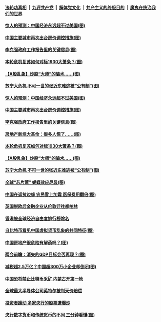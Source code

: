 ####  [法轮功真相](../../../../basic/blob/master/README.md?t=03052231) &nbsp;|&nbsp; [九评共产党](../../../../9ping.md/blob/master/README.md?t=03052231) &nbsp;|&nbsp; [解体党文化](../../../../jtdwh.md/blob/master/README.md?t=03052231)  &nbsp;|&nbsp; [共产主义的终极目的](../../../../gczydzjmd.md/blob/master/README.md?t=03052231) &nbsp;|&nbsp; [魔鬼在统治我们的世界](../../../../mgztzwmdsj.md/blob/master/README.md?t=03052231) 

#### [惊人的预测：中国经济永远超不过美国(图)](../pages/p5/964604.md?t=03052231) 

#### [中国主要城市再次出台房价调控措施(图)](../pages/p5/964532.md?t=03052231) 

#### [李克强政府工作报告里的关键信息(图)](../pages/p5/964601.md?t=03052231) 

#### [本轮危机复苏如何对标1930大萧条？(图)](../pages/p5/964542.md?t=03052231) 

#### [【A股乱象】炒股“大师”的骗术……(图)](../pages/p5/964545.md?t=03052231) 

#### [苏宁大危机 不可一世的张近东难逃被“公有制”(图)](../pages/p5/964536.md?t=03052231) 

#### [惊人的预测：中国经济永远超不过美国(图)](../pages/p5/964604.md?t=03052231) 

#### [中国主要城市再次出台房价调控措施(图)](../pages/p5/964532.md?t=03052231) 

#### [李克强政府工作报告里的关键信息(图)](../pages/p5/964601.md?t=03052231) 

#### [房地产新规大革命：很多人慌了……(图)](../pages/p5/964547.md?t=03052231) 

#### [本轮危机复苏如何对标1930大萧条？(图)](../pages/p5/964542.md?t=03052231) 

#### [【A股乱象】炒股“大师”的骗术……(图)](../pages/p5/964545.md?t=03052231) 

#### [苏宁大危机 不可一世的张近东难逃被“公有制”(图)](../pages/p5/964536.md?t=03052231) 

#### [全球“芯片荒” 蝴蝶效应尽显(图)](../pages/p5/964501.md?t=03052231) 

#### [中国在返贫边缘 农民雪上加霜 医保费用翻倍(图)](../pages/p5/964489.md?t=03052231) 

#### [英国脱欧后金融企业从伦敦迁往都柏林](../pages/p5/964494.md?t=03052231) 

#### [香港被全球经济自由度排行榜除名](../pages/p5/964493.md?t=03052231) 

#### [自比特币看见中国虚拟货币乱象的共同特征(图)](../pages/p5/964436.md?t=03052231) 

#### [中国房地产很危险有解药吗？(图)](../pages/p5/964424.md?t=03052231) 

#### [两会前瞻：消失的GDP目标会否再现？(图)](../pages/p5/964421.md?t=03052231) 


#### [减税超2.5万亿？中国超300万小企业却倒闭(图)](../pages/p5/964392.md?t=03052231) 

#### [中国恐将禁止比特币采矿 内蒙古开第一枪](../pages/p5/964384.md?t=03052231) 

#### [全球最大半导体公司英特尔被判天价赔偿](../pages/p5/964382.md?t=03052231) 

#### [投资者躁动 多家央行的股票遭爆炒](../pages/p5/964379.md?t=03052231) 

#### [央行数字货币和传统货币的不同 三分钟看懂(图)](../pages/p5/964337.md?t=03052231) 

